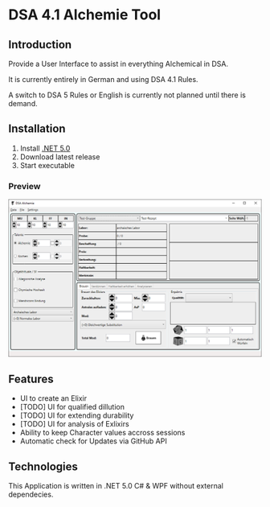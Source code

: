 # DSA 4.1 Alchemie Tool
## Introduction
Provide a User Interface to assist in everything Alchemical in DSA.

It is currently entirely in German and using DSA 4.1 Rules.

A switch to DSA 5 Rules or English is currently not planned until there is demand.
## Installation
1. Install [.NET 5.0](https://dotnet.microsoft.com/download/dotnet/5.0/runtime)
2. Download latest release
3. Start executable
### Preview
![IMG](Images/AppPreview.png)
## Features
* UI to create an Elixir
* [TODO] UI for qualified dillution
* [TODO] UI for extending durability
* [TODO] UI for analysis of Exlixirs
* Ability to keep Character values accross sessions
* Automatic check for Updates via GitHub API
## Technologies
This Application is written in .NET 5.0 C# & WPF without external dependecies.
